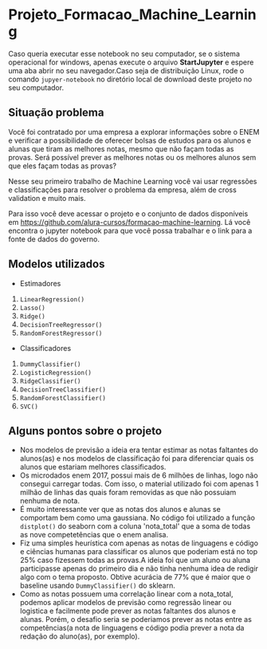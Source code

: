 # Projeto_Formacao_Machine_Learning

Caso queria executar esse notebook no seu computador, se o sistema operacional for windows, apenas execute o arquivo **StartJupyter** 
e espere uma aba abrir no seu navegador.Caso seja de distribuição Linux, rode o comando ```jupyer-notebook``` no diretório local de download deste projeto no seu computador.

## Situação problema

Você foi contratado por uma empresa a explorar informações sobre o ENEM e verificar a possibilidade de oferecer bolsas de estudos para os alunos e alunas que tiram as melhores notas, mesmo que não façam todas as provas. Será possível prever as melhores notas ou os melhores alunos sem que eles façam todas as provas?
  
Nesse seu primeiro trabalho de Machine Learning você vai usar regressões e classificações para resolver o problema da empresa, além de cross validation e muito mais.

Para isso você deve acessar o projeto e o conjunto de dados disponíveis em https://github.com/alura-cursos/formacao-machine-learning. Lá você encontra o jupyter notebook para que você possa trabalhar e o link para a fonte de dados do governo.

## Modelos utilizados
  * Estimadores
  1. ```LinearRegression()```
  2. ```Lasso() ```
  3. ```Ridge() ```
  4. ```DecisionTreeRegressor() ```
  5. ```RandomForestRegressor()```
  
  * Classificadores
  1. ```DummyClassifier()```
  2. ```LogisticRegression()``` 
  3. ```RidgeClassifier()``` 
  4. ```DecisionTreeClassifier()``` 
  5. ```RandomForestClassifier()``` 
  6. ```SVC()```


## Alguns pontos sobre o projeto
  * Nos modelos de previsão a ideia era tentar estimar as notas faltantes do alunos(as) e nos modelos de classificação foi para diferenciar quais os alunos que estariam melhores classificados.
  * Os microdados enem 2017, possui mais de 6 milhões de linhas, logo não consegui carregar todas. Com isso, o material utilizado foi com apenas 1 milhão de linhas das quais foram removidas as que não possuiam nenhuma de nota.
  * É muito interessante ver que as notas dos alunos e alunas se comportam bem como uma gaussiana. No código foi utilizado a função ```distplot()``` do seaborn com a coluna 'nota_total' que a soma de todas as nove competetências que o enem analisa.
  * Fiz uma simples heurística com apenas as notas de linguagens e código e ciências humanas para classificar os alunos que poderiam está no top 25% caso fizessem todas as provas.A ideia foi que um aluno ou aluna participasse apenas do primeiro dia e não tinha nenhuma idea de redigir algo com o tema proposto. Obtive acurácia de 77% que é maior que o baseline usando ```DummyClassifier()``` do sklearn.
  * Como as notas possuem uma correlação linear com a nota_total, podemos aplicar modelos de previsão como regressão linear ou logistica e facilmente pode prever as notas faltantes dos alunos e alunas. Porém, o desafio seria se poderiamos prever as notas entre as competências(a nota de linguagens e código podia prever a nota da redação do aluno(as), por exemplo).
